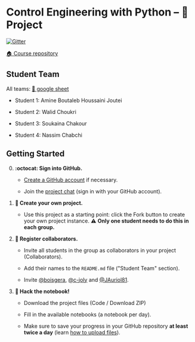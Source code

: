 # Control Engineering with Python – 🚀 Project

[![Gitter](https://badges.gitter.im/control-engineering-with-python-project-2021-2022/community.svg)](https://gitter.im/control-engineering-with-python-project-2021-2022/community?utm_source=badge&utm_medium=badge&utm_campaign=pr-badge)

[:house: Course repository](https://github.com/boisgera/control-engineering-with-python)




## Student Team

All teams: [📝 google sheet](https://docs.google.com/spreadsheets/d/1zVxcBHFnbXDubI1lBR6j4MNshkQwlGT3yl5JXo6oIBM/edit?usp=sharing)

<!-- 🖥 Teams meeting URL: ❔ -->

  - Student 1: Amine Boutaleb Houssaini Joutei

  - Student 2: Walid Choukri

  - Student 3: Soukaina Chakour

  - Student 4: Nassim Chabchi

## Getting Started

  0. **:octocat: Sign into GitHub.**   
     
     - [Create a GitHub account](https://github.com/join) if necessary.
     
     - Join the [project chat](https://gitter.im/control-engineering-with-python-project-2021-2022/community?utm_source=share-link&utm_medium=link&utm_campaign=share-link)
     (sign in with your GitHub account).

  1. **🎉 Create your own project.**  
     
     - Use this project as a starting point: 
       click the Fork button to create your own project instance.
       ⚠️ **Only one student needs to do this in each group.**

  2. **👥 Register collaborators.**  
    
       - Invite all students in the group as collaborators in your project (Collaborators).
      
       - Add their names to the `README.md` file ("Student Team" section).

       - Invite [@boisgera](https://github.com/boisgera), 
        [@c-joly](https://github.com/c-joly) and [@JAuriol81](https://github.com/JAuriol81). 

  3. **📔 Hack the notebook!**  
     
     - Download the project files (Code / Download ZIP) 
     
     - Fill in the available notebooks (a notebook per day).

     - Make sure to save your progress in your GitHub repository **at least twice
     a day** (learn [how to upload files](https://docs.github.com/en/github/managing-files-in-a-repository/adding-a-file-to-a-repository)).
